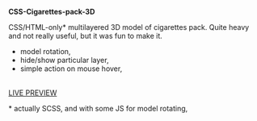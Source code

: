 **CSS-Cigarettes-pack-3D**

CSS/HTML-only* multilayered 3D model of cigarettes pack. Quite heavy and not really useful, but it was fun to make it.

* model rotation,
* hide/show particular layer,
* simple action on mouse hover,

<br>
<a href="http://mcekiera.pl/css-cigarettes-pack-3d/index.html">LIVE PREVIEW</a>

\* actually SCSS, and with some JS for model rotating,
